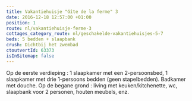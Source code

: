 ```yaml
---
title: Vakantiehuisje "Gîte de la ferme" 3
date: 2016-12-18 12:57:00 +01:00
position: 1
route: nl/vakantiehuisje-ferme-3
cottages_category_route: nl/geschakelde-vakantiehuisjes-5-7
beds: 5 bedden + slaapbank
crush: Dichtbij het zwembad
ctoutvertId: 63373
isInSitemap: false
---
```


Op de eerste verdieping : 1 slaapkamer met een 2-persoonsbed, 1 slaapkamer met drie 1-persoons bedden (geen stapelbedden). Badkamer met douche. Op de begane grond : living met keuken/kitchenette, wc, slaapbank voor 2 personen, houten meubels, enz.
